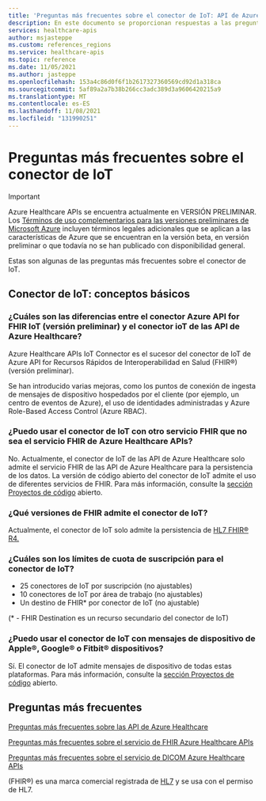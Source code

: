 ```yaml
---
title: 'Preguntas más frecuentes sobre el conector de IoT: API de Azure Healthcare'
description: En este documento se proporcionan respuestas a las preguntas más frecuentes sobre el conector de IoT.
services: healthcare-apis
author: msjasteppe
ms.custom: references_regions
ms.service: healthcare-apis
ms.topic: reference
ms.date: 11/05/2021
ms.author: jasteppe
ms.openlocfilehash: 153a4c86d0f6f1b2617327360569cd92d1a318ca
ms.sourcegitcommit: 5af89a2a7b38b266cc3adc389d3a9606420215a9
ms.translationtype: MT
ms.contentlocale: es-ES
ms.lasthandoff: 11/08/2021
ms.locfileid: "131990251"
---
```

# <a name="frequently-asked-questions-about-iot-connector"></a>Preguntas más frecuentes sobre el conector de IoT

> [!IMPORTANT]
> Azure Healthcare APIs se encuentra actualmente en VERSIÓN PRELIMINAR. Los [Términos de uso complementarios para las versiones preliminares de Microsoft Azure](https://azure.microsoft.com/support/legal/preview-supplemental-terms/) incluyen términos legales adicionales que se aplican a las características de Azure que se encuentran en la versión beta, en versión preliminar o que todavía no se han publicado con disponibilidad general.

Estas son algunas de las preguntas más frecuentes sobre el conector de IoT.

## <a name="iot-connector-the-basics"></a>Conector de IoT: conceptos básicos

### <a name="what-are-the-differences-between-the-azure-api-for-fhir-iot-connector-preview-and-the-azure-healthcare-apis-iot-connector"></a>¿Cuáles son las diferencias entre el conector Azure API for FHIR IoT (versión preliminar) y el conector ioT de las API de Azure Healthcare?

Azure Healthcare APIs IoT Connector es el sucesor del conector de IoT de Azure API for Recursos Rápidos de Interoperabilidad en Salud (FHIR&#174;) (versión preliminar). 

Se han introducido varias mejoras, como los puntos de conexión de ingesta de mensajes de dispositivo hospedados por el cliente (por ejemplo, un centro de eventos de Azure), el uso de identidades administradas y Azure Role-Based Access Control (Azure RBAC).

### <a name="can-i-use-iot-connector-with-a-different-fhir-service-other-than-the-azure-healthcare-apis-fhir-service"></a>¿Puedo usar el conector de IoT con otro servicio FHIR que no sea el servicio FHIR de Azure Healthcare APIs?

No. Actualmente, el conector de IoT de las API de Azure Healthcare solo admite el servicio FHIR de las API de Azure Healthcare para la persistencia de los datos. La versión de código abierto del conector de IoT admite el uso de diferentes servicios de FHIR. Para más información, consulte la [sección Proyectos de código](iot-git-projects.md) abierto.  

### <a name="what-versions-of-fhir-does-the-iot-connector-support"></a>¿Qué versiones de FHIR admite el conector de IoT?

Actualmente, el conector de IoT solo admite la persistencia de [HL7 FHIR&#174; R4.](https://www.hl7.org/implement/standards/product_brief.cfm?product_id=491) 

### <a name="what-are-the-subscription-quota-limits-for-iot-connector"></a>¿Cuáles son los límites de cuota de suscripción para el conector de IoT?

* 25 conectores de IoT por suscripción (no ajustables)
* 10 conectores de IoT por área de trabajo (no ajustables)
* Un destino de FHIR* por conector de IoT (no ajustable)

(* - FHIR Destination es un recurso secundario del conector de IoT)

### <a name="can-i-use-the-iot-connector-with-device-messages-from-apple174-google174-or-fitbit174-devices"></a>¿Puedo usar el conector de IoT con mensajes de dispositivo de Apple&#174;, Google&#174; o Fitbit&#174; dispositivos?

Sí. El conector de IoT admite mensajes de dispositivo de todas estas plataformas. Para más información, consulte la [sección Proyectos de código](iot-git-projects.md) abierto.  

## <a name="more-frequently-asked-questions"></a>Preguntas más frecuentes
[Preguntas más frecuentes sobre las API de Azure Healthcare](../healthcare-apis-faqs.md)

[Preguntas más frecuentes sobre el servicio de FHIR Azure Healthcare APIs](../fhir/fhir-faq.md)

[Preguntas más frecuentes sobre el servicio de DICOM Azure Healthcare APIs](../dicom/dicom-services-faqs.yml)

(FHIR&#174;) es una marca comercial registrada de [HL7](https://hl7.org/fhir/) y se usa con el permiso de HL7.
